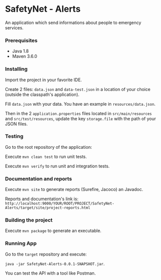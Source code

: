 # SafetyNet - Alerts
An application which send informations about people to emergency services.

### Prerequisites
- Java 1.8
- Maven 3.6.0

### Installing
Import the project in your favorite IDE.

Create 2 files: `data.json` and `data-test.json` in a location of your choice (outside the classpath's application).

Fill `data.json` with your data. You have an example in `resources/data.json`.

Then in the 2 `application.properties` files located in `src/main/resources` and `src/test/resources`, update the key `storage.file` with the path of your JSON files.

### Testing
Go to the root repository of the application:

Execute `mvn clean test` to run unit tests.

Execute `mvn verify` to run unit and integration tests.

### Documentation and reports
Execute `mvn site` to generate reports (Surefire, Jacoco) an Javadoc.

Reports and documentation's link is: `http://localhost:9000/YOUR/ROOT/PROJECT/SafetyNet-Alerts/target/site/project-reports.html` 

### Building the project
Execute `mvn package` to generate an executable.

### Running App
Go to the `target` repository and execute:

`java -jar SafetyNet-Alerts-0.0.1-SNAPSHOT.jar`.

You can test the API with a tool like Postman. 

